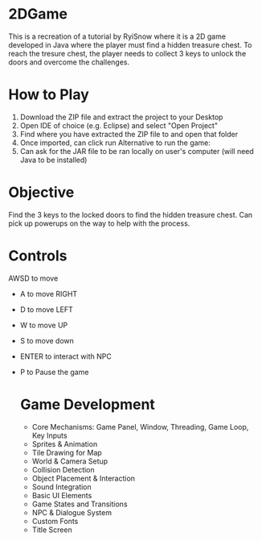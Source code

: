 # 2DGame
This is a recreation of a tutorial by RyiSnow where it is a 2D game developed in Java where the player must find a hidden treasure chest. To reach the tresure chest, the player needs to collect 3 keys to unlock the doors and overcome the challenges.
# How to Play
1. Download the ZIP file and extract the project to your Desktop
2. Open IDE of choice (e.g. Eclipse) and select "Open Project"
3. Find where you have extracted the ZIP file to and open that folder
4. Once imported, can click run
Alternative to run the game:
1. Can ask for the JAR file to be ran locally on user's computer (will need Java to be installed)

# Objective
Find the 3 keys to the locked doors to find the hidden treasure chest. Can pick up powerups on the way to help with the process.

# Controls
AWSD to move
- A to move RIGHT
- D to move LEFT
- W to move UP
- S to move down
- ENTER to interact with NPC
- P to Pause the game

  # Game Development
  - Core Mechanisms: Game Panel, Window, Threading, Game Loop, Key Inputs
  - Sprites & Animation
  - Tile Drawing for Map
  - World & Camera Setup
  - Collision Detection
  - Object Placement & Interaction
  - Sound Integration
  - Basic UI Elements
  - Game States and Transitions
  - NPC & Dialogue System
  - Custom Fonts
  - Title Screen
    
